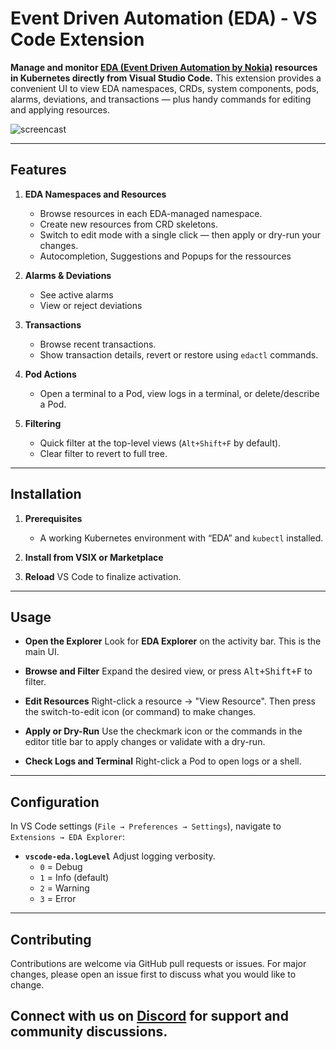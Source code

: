# Event Driven Automation (EDA) - VS Code Extension

**Manage and monitor [EDA (Event Driven Automation by Nokia)](https://docs.eda.dev/) resources in Kubernetes directly from Visual Studio Code.** This extension provides a convenient UI to view EDA namespaces, CRDs, system components, pods, alarms, deviations, and transactions — plus handy commands for editing and applying resources.

![screencast](https://raw.githubusercontent.com/eda-labs/vscode-eda/refs/heads/main/resources/eda-vscode.png)

---

## Features

1. **EDA Namespaces and Resources**
   - Browse resources in each EDA-managed namespace.
   - Create new resources from CRD skeletons.
   - Switch to edit mode with a single click — then apply or dry-run your changes.
   - Autocompletion, Suggestions and Popups for the ressources

2. **Alarms & Deviations**
   - See active alarms
   - View or reject deviations

3. **Transactions**
   - Browse recent transactions.
   - Show transaction details, revert or restore using `edactl` commands.

4. **Pod Actions**
   - Open a terminal to a Pod, view logs in a terminal, or delete/describe a Pod.

5. **Filtering**
   - Quick filter at the top-level views (`Alt+Shift+F` by default).
   - Clear filter to revert to full tree.


---


## Installation

1. **Prerequisites**
   - A working Kubernetes environment with “EDA” and `kubectl` installed.

2. **Install from VSIX or Marketplace**

3. **Reload** VS Code to finalize activation.

---

## Usage

- **Open the Explorer**
  Look for **EDA Explorer** on the activity bar. This is the main UI.

- **Browse and Filter**
  Expand the desired view, or press <kbd>Alt+Shift+F</kbd> to filter.

- **Edit Resources**
  Right-click a resource → "View Resource". Then press the switch-to-edit icon (or command) to make changes.

- **Apply or Dry-Run**
  Use the checkmark icon or the commands in the editor title bar to apply changes or validate with a dry-run.

- **Check Logs and Terminal**
  Right-click a Pod to open logs or a shell.

---

## Configuration

In VS Code settings (`File → Preferences → Settings`), navigate to `Extensions → EDA Explorer`:

- **`vscode-eda.logLevel`**
  Adjust logging verbosity.
  - `0` = Debug
  - `1` = Info (default)
  - `2` = Warning
  - `3` = Error

---

## Contributing

Contributions are welcome via GitHub pull requests or issues. For major changes, please open an issue first to discuss what you would like to change.

Connect with us on [Discord](https://eda.dev/discord) for support and community discussions.
---
